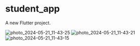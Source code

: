 # student_app

A new Flutter project.


![photo_2024-05-21_11-43-25](https://github.com/AhmedOsmanOmer/student_Attendance_System_QR_Code/assets/77662412/7481619a-2eee-4d71-ae66-95de61310a24)
![photo_2024-05-21_11-43-21](https://github.com/AhmedOsmanOmer/student_Attendance_System_QR_Code/assets/77662412/8589d41a-eca8-484d-a2f3-b7239ac0e318)
![photo_2024-05-21_11-43-15](https://github.com/AhmedOsmanOmer/student_Attendance_System_QR_Code/assets/77662412/b037fdcd-ae8b-4063-9c5f-2ea424fa66d5)
